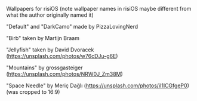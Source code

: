 Wallpapers for risiOS (note wallpaper names in risiOS maybe different from what the author originally named it)

"Default" and "DarkCamo" made by PizzaLovingNerd

"Birb" taken by Martijn Braam

"Jellyfish" taken by David Dvoracek (https://unsplash.com/photos/w76cDJu-g6E)

"Mountains" by grossgasteiger (https://unsplash.com/photos/NRW0J_Zm38M)

"Space Needle" by Meriç Dağlı (https://unsplash.com/photos/iI1lCGfgeP0) (was cropped to 16:9)


